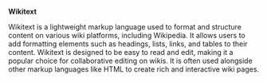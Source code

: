**Wikitext**

Wikitext is a lightweight markup language used to format and structure content on various wiki platforms, including Wikipedia. It allows users to add formatting elements such as headings, lists, links, and tables to their content. Wikitext is designed to be easy to read and edit, making it a popular choice for collaborative editing on wikis. It is often used alongside other markup languages like HTML to create rich and interactive wiki pages.